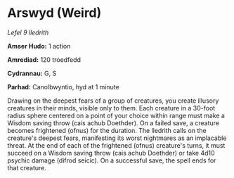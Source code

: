 # Arswyd (Weird)

*Lefel 9 lledrith*

**Amser Hudo:** 1 action

**Amrediad:** 120 troedfedd

**Cydrannau:** G, S

**Parhad:** Canolbwyntio, hyd at 1 minute

Drawing on the deepest fears of a group of creatures, you create illusory creatures in their minds, visible only to them. Each creature in a 30-foot radius sphere centered on a point of your choice within range must make a Wisdom saving throw (cais achub Doethder). On a failed save, a creature becomes frightened (ofnus) for the duration. The lledrith calls on the creature's deepest fears, manifesting its worst nightmares as an implacable threat. At the end of each of the frightened (ofnus) creature's turns, it must succeed on a Wisdom saving throw (cais achub Doethder) or take 4d10 psychic damage (difrod seicic). On a successful save, the spell ends for that creature.